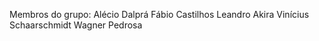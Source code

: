 Membros do grupo:
Alécio Dalprá
Fábio Castilhos
Leandro Akira
Vinícius Schaarschmidt
Wagner Pedrosa
